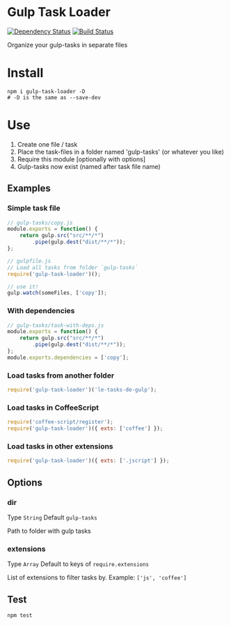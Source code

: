Gulp Task Loader
================

[![Dependency Status](https://david-dm.org/hontas/gulp-task-loader.svg)](https://david-dm.org/hontas/gulp-task-loader)
[![Build Status](https://travis-ci.org/hontas/gulp-task-loader.svg?branch=master)](https://travis-ci.org/hontas/gulp-task-loader)

Organize your gulp-tasks in separate files

# Install

```shell
npm i gulp-task-loader -D
# -D is the same as --save-dev
```

# Use

1. Create one file / task
2. Place the task-files in a folder named 'gulp-tasks' (or whatever you like)
3. Require this module [optionally with options]
4. Gulp-tasks now exist (named after task file name)

## Examples

### Simple task file
```js
// gulp-tasks/copy.js
module.exports = function() {
	return gulp.src("src/**/*")
		.pipe(gulp.dest("dist/**/*"));
};
```

```js
// gulpfile.js
// Load all tasks from folder `gulp-tasks`
require('gulp-task-loader')();

// use it!
gulp.watch(someFiles, ['copy']);
```

### With dependencies
```js
// gulp-tasks/task-with-deps.js
module.exports = function() {
    return gulp.src("src/**/*")
        .pipe(gulp.dest("dist/**/*"));
};
module.exports.dependencies = ['copy'];
```

### Load tasks from another folder
```js
require('gulp-task-loader')('le-tasks-de-gulp');
```

### Load tasks in CoffeeScript
```js
require('coffee-script/register');
require('gulp-task-loader')({ exts: ['coffee'] });
```

### Load tasks in other extensions
```js
require('gulp-task-loader')({ exts: ['.jscript'] });
```

## Options

### dir
Type `String` Default `gulp-tasks`

Path to folder with gulp tasks

### extensions
Type `Array` Default to keys of `require.extensions`

List of extensions to filter tasks by. Example: `['js', 'coffee']`

## Test

```sh
npm test
```
